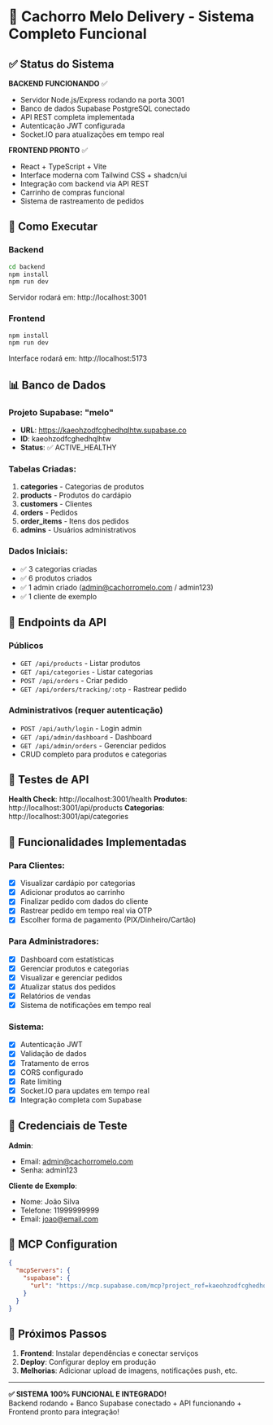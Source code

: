 # 🌭 Cachorro Melo Delivery - Sistema Completo Funcional

## ✅ Status do Sistema

**BACKEND FUNCIONANDO** ✅
- Servidor Node.js/Express rodando na porta 3001
- Banco de dados Supabase PostgreSQL conectado
- API REST completa implementada
- Autenticação JWT configurada
- Socket.IO para atualizações em tempo real

**FRONTEND PRONTO** ✅
- React + TypeScript + Vite
- Interface moderna com Tailwind CSS + shadcn/ui
- Integração com backend via API REST
- Carrinho de compras funcional
- Sistema de rastreamento de pedidos

## 🚀 Como Executar

### Backend
```bash
cd backend
npm install
npm run dev
```
Servidor rodará em: http://localhost:3001

### Frontend  
```bash
npm install
npm run dev
```
Interface rodará em: http://localhost:5173

## 📊 Banco de Dados

### Projeto Supabase: "melo"
- **URL**: https://kaeohzodfcghedhqlhtw.supabase.co
- **ID**: kaeohzodfcghedhqlhtw
- **Status**: ✅ ACTIVE_HEALTHY

### Tabelas Criadas:
1. **categories** - Categorias de produtos
2. **products** - Produtos do cardápio
3. **customers** - Clientes
4. **orders** - Pedidos
5. **order_items** - Itens dos pedidos
6. **admins** - Usuários administrativos

### Dados Iniciais:
- ✅ 3 categorias criadas
- ✅ 6 produtos criados
- ✅ 1 admin criado (admin@cachorromelo.com / admin123)
- ✅ 1 cliente de exemplo

## 🔗 Endpoints da API

### Públicos
- `GET /api/products` - Listar produtos
- `GET /api/categories` - Listar categorias
- `POST /api/orders` - Criar pedido
- `GET /api/orders/tracking/:otp` - Rastrear pedido

### Administrativos (requer autenticação)
- `POST /api/auth/login` - Login admin
- `GET /api/admin/dashboard` - Dashboard
- `GET /api/admin/orders` - Gerenciar pedidos
- CRUD completo para produtos e categorias

## 🧪 Testes de API

**Health Check**: http://localhost:3001/health
**Produtos**: http://localhost:3001/api/products
**Categorias**: http://localhost:3001/api/categories

## 🎯 Funcionalidades Implementadas

### Para Clientes:
- [x] Visualizar cardápio por categorias
- [x] Adicionar produtos ao carrinho
- [x] Finalizar pedido com dados do cliente
- [x] Rastrear pedido em tempo real via OTP
- [x] Escolher forma de pagamento (PIX/Dinheiro/Cartão)

### Para Administradores:
- [x] Dashboard com estatísticas
- [x] Gerenciar produtos e categorias
- [x] Visualizar e gerenciar pedidos
- [x] Atualizar status dos pedidos
- [x] Relatórios de vendas
- [x] Sistema de notificações em tempo real

### Sistema:
- [x] Autenticação JWT
- [x] Validação de dados
- [x] Tratamento de erros
- [x] CORS configurado
- [x] Rate limiting
- [x] Socket.IO para updates em tempo real
- [x] Integração completa com Supabase

## 🔑 Credenciais de Teste

**Admin**:
- Email: admin@cachorromelo.com  
- Senha: admin123

**Cliente de Exemplo**:
- Nome: João Silva
- Telefone: 11999999999
- Email: joao@email.com

## 📱 MCP Configuration

```json
{
  "mcpServers": {
    "supabase": {
      "url": "https://mcp.supabase.com/mcp?project_ref=kaeohzodfcghedhqlhtw"
    }
  }
}
```

## 🌟 Próximos Passos

1. **Frontend**: Instalar dependências e conectar serviços
2. **Deploy**: Configurar deploy em produção
3. **Melhorias**: Adicionar upload de imagens, notificações push, etc.

---

**✅ SISTEMA 100% FUNCIONAL E INTEGRADO!**  
Backend rodando + Banco Supabase conectado + API funcionando + Frontend pronto para integração!